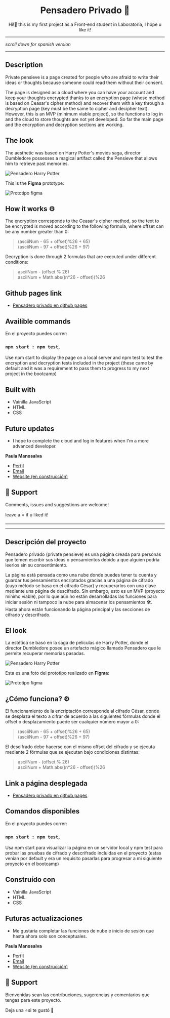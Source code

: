 <h1 align="center"><strong>Pensadero Privado 🧙</strong><project-name></h1> 

<p align="center">Hi!👋 this is my first project as a Front-end student in Laboratoria, I hope u like it!<project-description></p>


***
*scroll down for spanish version*
***

## Description
Private pensieve is a page created for people who are afraid to write their ideas or thoughts because someone could read them without their consent.

The page is designed as a cloud where you can have your account and keep your thoughts encrypted thanks to an encryption page (whose method is based on Ceasar's cipher method) and recover them with a key through a decryption page (key must be the same to cipher and decipher text). However, this is an MVP (minimum viable project), so the functions to log in and the cloud to store thoughts are not yet developed. So far the main page and the encryption and decryption sections are working.

## The look 

The aesthetic was based on Harry Potter's movies saga, director Dumbledore possesses a magical artifact called the Pensieve that allows him to retrieve past memories.

![Pensadero Harry Potter](src/img-readme/pensadero.jpg)

This is the **Figma** prototype:

![Prototipo figma](src/img-readme/prototipo.png)

## How it works ⚙️

The encryption corresponds to the Ceasar's cipher method, so the text to be encrypted is moved according to the following formula, where offset can be any number greater than 0:

>(asciiNum - 65 + offset)%26 + 65)  
(asciiNum - 97 + offset)%26 + 97)

Decryption is done through 2 formulas that are executed under different conditions:

> asciiNum - (offset % 26)  
asciiNum + Math.abs((n*26 - offset))%26

## Github pages link

- [Pensadero privado en github pages](https://paulamanosalva.github.io/SCL018-cipher/ "proyecto desplegado")


## Availible commands

En el proyecto puedes correr:

### `npm start : npm test`,

Use npm start to display the page on a local server and npm test to test the encryption and decryption tests included in the project (these came by default and it was a requirement to pass them to progress to my next project in the bootcamp) 

## Built with

- Vainilla JavaScript
- HTML
- CSS

## Future updates

- I hope to complete the cloud and log in features when I'm a more advanced developer.

**Paula Manosalva**

- [Perfil](https://github.com/paulamanosalva "Paula Manosalva")
- [Email](mailto:pau.emd@gmail.com?subject=Hi "Hi!")
- [Website (en construcción)](https://paulamanosalva.github.io "Website en construcción")

## 🤝 Support

Comments, issues and suggestions are welcome!

leave a ⭐️ if u liked it!

***
***

## Descripción del proyecto
Pensadero privado (private pensieve) es una página creada para personas que temen escribir sus ideas o pensamientos debido a que alguien podría leerlos sin su consentimiento. 

La página está pensada como una nube donde puedes tener tu cuenta y guardar tus pensamientos encriptados gracias a una página de cifrado (cuyo método se basa en el cifrado César) y recuperarlos con una clave mediante una página de descifrado. Sin embargo, esto es un MVP (proyecto mínimo viable), por lo que aún no están desarrolladas las funciones para iniciar sesión ni tampoco la nube para almacenar los pensamientos 🛠️. Hasta ahora están funcionando la página principal y las secciones de cifrado y descrifrado.

## El look 

La estética se basó en la saga de películas de Harry Potter, donde el director Dumbledore posee un artefacto mágico llamado Pensadero que le permite recuperar memorias pasadas. 

![Pensadero Harry Potter](src/img-readme/pensadero.jpg)

Esta es una foto del prototipo realizado en **Figma**:

![Prototipo figma](src/img-readme/prototipo.png)

## ¿Cómo funciona? ⚙️

El funcionamiento de la encriptación corresponde al cifrado César, donde se desplaza el texto a cifrar de acuerdo a las siguientes fórmulas donde el offset o desplazamiento puede ser cualquier número mayor a 0:

>(asciiNum - 65 + offset)%26 + 65)  
(asciiNum - 97 + offset)%26 + 97)

El descifrado debe hacerse con el mismo offset del cifrado y se ejecuta mediante 2 fórmulas que se ejecutan bajo condiciones distintas:

> asciiNum - (offset % 26)  
asciiNum + Math.abs((n*26 - offset))%26

## Link a página desplegada

- [Pensadero privado en github pages](https://paulamanosalva.github.io/SCL018-cipher/ "proyecto desplegado")


## Comandos disponibles

En el proyecto puedes correr:

### `npm start : npm test`,

Usa npm start para visualizar la página en un servidor local y npm test para probar las pruebas de cifrado y descrifrado incluidas en el proyecto (estas venían por default y era un requisito pasarlas para progresar a mi siguiente proyecto en el bootcamp)

## Construído con

- Vainilla JavaScript
- HTML
- CSS

## Futuras actualizaciones

- Me gustaría completar las funciones de nube e inicio de sesión que hasta ahora solo son conceptuales.

**Paula Manosalva**

- [Perfil](https://github.com/paulamanosalva "Paula Manosalva")
- [Email](mailto:pau.emd@gmail.com?subject=Hi "Hi!")
- [Website (en construcción)](https://paulamanosalva.github.io "Website en construcción")

## 🤝 Support

Bienvenidas sean las contribuciones, sugerencias y comentarios que tengas para este proyecto.

Deja una ⭐️si te gustó 💜

